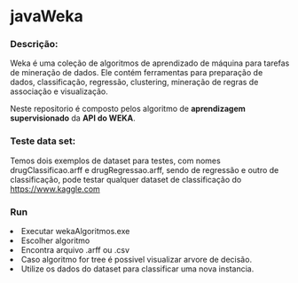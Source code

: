 # javaWeka

### Descrição:

Weka é uma coleção de algoritmos de aprendizado de máquina para tarefas de mineração de dados.
Ele contém ferramentas para preparação de dados, classificação, regressão, clustering, mineração de regras de associação e visualização. 

Neste repositorio é composto pelos algoritmo de <b>aprendizagem supervisionado</b> da <b>API do WEKA</b>.


### Teste data set:

Temos dois exemplos de dataset para testes, com nomes drugClassificao.arff e drugRegressao.arff, sendo de regressão e outro de classificação, pode testar qualquer dataset
de classificação do https://www.kaggle.com


### Run

<li> Executar wekaAlgoritmos.exe
<li> Escolher algoritmo
<li> Encontra arquivo .arff ou .csv
<li> Caso algoritmo for tree é possivel visualizar arvore de decisão.
<li> Utilize os dados do dataset para classificar uma nova instancia.
